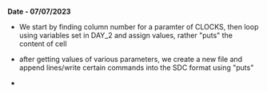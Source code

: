 **Date - 07/07/2023**

- We start by finding column number for a paramter of CLOCKS, then loop using variables set in DAY_2 and assign values, rather "puts" the content of cell

- after getting values of various parameters, we create a new file and append lines/write certain commands into the SDC format using "puts"

- 
